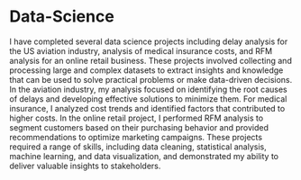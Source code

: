 # Data-Science
I have completed several data science projects including delay analysis for the US aviation industry, analysis of medical insurance costs, and RFM analysis for an online retail business. These projects involved collecting and processing large and complex datasets to extract insights and knowledge that can be used to solve practical problems or make data-driven decisions. In the aviation industry, my analysis focused on identifying the root causes of delays and developing effective solutions to minimize them. For medical insurance, I analyzed cost trends and identified factors that contributed to higher costs. In the online retail project, I performed RFM analysis to segment customers based on their purchasing behavior and provided recommendations to optimize marketing campaigns. These projects required a range of skills, including data cleaning, statistical analysis, machine learning, and data visualization, and demonstrated my ability to deliver valuable insights to stakeholders.
